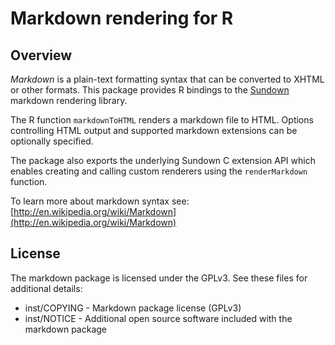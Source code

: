 Markdown rendering for R
=============================================================================

Overview
-----------------------------------------------------------------------------

*Markdown* is a plain-text formatting syntax that can be converted
to XHTML or other formats. This package provides R bindings to the 
[Sundown](https://github.com/tanoku/sundown) markdown rendering library.

The R function `markdownToHTML` renders a markdown file to HTML. Options controlling
HTML output and supported markdown extensions can be optionally specified.  
   
The package also exports the underlying Sundown C extension API which enables creating and calling custom renderers using the `renderMarkdown` function.

To learn more about markdown syntax see: [http://en.wikipedia.org/wiki/Markdown](http://en.wikipedia.org/wiki/Markdown)

License
-----------------------------------------------------------------------------

The markdown package is licensed under the GPLv3. See these files for 
additional details:

- inst/COPYING - Markdown package license (GPLv3)
- inst/NOTICE  - Additional open source software included with the markdown package

